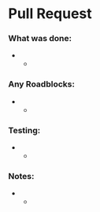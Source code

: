 # Pull Request

### What was done:
- 
  - 

### Any Roadblocks: 
- 
  -


### Testing:
- 
  -


### Notes:
- 
  -
